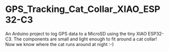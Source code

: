 # GPS_Tracking_Cat_Collar_XIAO_ESP32-C3
 An Arduino project to log GPS data to a MicroSD using the tiny XIAO ESP32-C3. The components are small and light enough to fit around a cat collar! Now we know where the cat runs around at night :-)

